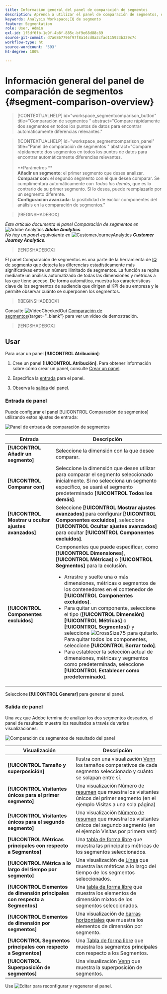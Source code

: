 ```yaml
---
title: Información general del panel de comparación de segmentos
description: Aprenda a utilizar el panel de comparación de segmentos, que forma parte de IQ de segmento en Analysis Workspace.
keywords: Analysis Workspace;IQ de segmento
feature: Segmentation
role: User, Admin
exl-id: 1f5df6fb-1e9f-4b8f-885c-bf9e68d88c89
source-git-commit: d7a6867796f97f8a14cd8a3cfad115923b329c7c
workflow-type: ht
source-wordcount: '593'
ht-degree: 100%

---
```


# Información general del panel de comparación de segmentos {#segment-comparison-overview}

<!-- markdownlint-disable MD034 -->

>[!CONTEXTUALHELP]
>id="workspace_segmentcomparison_button"
>title="Comparación de segmentos "
>abstract="Compare rápidamente dos segmentos en todos los puntos de datos para encontrar automáticamente diferencias relevantes."

<!-- markdownlint-enable MD034 -->

<!-- markdownlint-disable MD034 -->

>[!CONTEXTUALHELP]
>id="workspace_segmentcomparison_panel"
>title="Panel de comparación de segmentos "
>abstract="Compare rápidamente dos segmentos en todos los puntos de datos para encontrar automáticamente diferencias relevantes.<br/><br/>**Parámetros **<br/>**Añadir un segmento**: el primer segmento que desea analizar.<br/>**Comparar con**: el segundo segmento con el que desea comparar. Se cumplimentará automáticamente con *Todos los demás*, que es lo contrario de su primer segmento. Si lo desea, puede reemplazarlo por un segmento diferente.<br/>**Configuración avanzada**: la posibilidad de excluir componentes del análisis en la comparación de segmentos."
<!-- markdownlint-enable MD034 -->

>[!BEGINSHADEBOX]

_Este artículo documenta el panel Comparación de segmentos en_ ![Adobe Analytics](/help/assets/icons/AdobeAnalytics.svg) _**Adobe Analytics**._<br/>_No hay un panel equivalente en_ ![CustomerJourneyAnalytics](/help/assets/icons/CustomerJourneyAnalytics.svg) _**Customer Journey Analytics**._

>[!ENDSHADEBOX]

El panel Comparación de segmentos es una parte de la herramienta de [IQ de segmento](../../segment-iq.md) que detecta las diferencias estadísticamente más significativas entre un número ilimitado de segmentos. La función se repite mediante un análisis automatizado de todas las dimensiones y métricas a las que tiene acceso. De forma automática, muestra las características clave de los segmentos de audiencia que dirigen el KPI de su empresa y le permite observar cuánto se superponen los segmentos.


>[!BEGINSHADEBOX]

Consulte ![VideoCheckedOut](/help/assets/icons/VideoCheckedOut.svg) [Comparación de segmentos](https://video.tv.adobe.com/v/37551?quality=12&learn=on&captions=spa){target="_blank"} para ver un vídeo de demostración.

>[!ENDSHADEBOX]



## Usar

Para usar un panel **[!UICONTROL Atribución]**:

1. Cree un panel **[!UICONTROL Atribución]**. Para obtener información sobre cómo crear un panel, consulte [Crear un panel](../panels.md#create-a-panel).

1. Especifica la [entrada](#panel-input) para el panel.

1. Observa la [salida](#panel-output) del panel.



### Entrada de panel

Puede configurar el panel [!UICONTROL Comparación de segmentos] utilizando estos ajustes de entrada:

![Panel de entrada de comparación de segmentos](assets/segment-comparison-input.png)

| Entrada | Descripción |
| --- | --- |
| **[!UICONTROL Añadir un segmento]** | Seleccione la dimensión con la que desee comparar. |
| **[!UICONTROL Comparar con]** | Seleccione la dimensión que desee utilizar para comparar el segmento seleccionado inicialmente. Si no selecciona un segmento específico, se usará el segmento predeterminado **[!UICONTROL Todos los demás]**. |
| **[!UICONTROL Mostrar u ocultar ajustes avanzados]** | Seleccione **[!UICONTROL Mostrar ajustes avanzados]** para configurar **[!UICONTROL Componentes excluidos]**, seleccione **[!UICONTROL Ocultar ajustes avanzados]** para ocultar **[!UICONTROL Componentes excluidos]**. |
| **[!UICONTROL Componentes excluidos]** | Componentes que puede especificar, como **[!UICONTROL Dimensiones]**, **[!UICONTROL Métricas]** o **[!UICONTROL Segmentos]** para la exclusión.<br><ul><li>Arrastre y suelte una o más dimensiones, métricas o segmentos de los contenedores en el contenedor de **[!UICONTROL Componentes excluidos]**.</li><li>Para quitar un componente, seleccione el tipo (**[!UICONTROL Dimensión]** **[!UICONTROL Métricas]** o **[!UICONTROL Segmentos]**) y seleccione ![CrossSize75](/help/assets/icons/CrossSize75.svg) para quitarlo. Para quitar todos los componentes, seleccione **[!UICONTROL Borrar todo]**.</li><li>Para establecer la selección actual de dimensiones, métricas y segmentos como predeterminada, seleccione **[!UICONTROL Establecer como predeterminado]**.</li></ul> |

Seleccione **[!UICONTROL Generar]** para generar el panel.

### Salida de panel

Una vez que Adobe termina de analizar los dos segmentos deseados, el panel de resultado muestra los resultados a través de varias visualizaciones:

![Comparación de segmentos de resultado del panel](assets/segment-comparison-output.png)

| Visualización | Descripción |
|---|---|
| **[!UICONTROL Tamaño y superposición]** | Ilustra con una visualización [Venn](/help/analyze/analysis-workspace/visualizations/venn.md) los tamaños comparativos de cada segmento seleccionado y cuánto se solapan entre sí. |
| **[!UICONTROL Visitantes únicos para el primer segmento]** | Una visualización [Número de resumen](/help/analyze/analysis-workspace/visualizations/summary-number-change.md) que muestra los visitantes únicos del primer segmento (en el ejemplo Visitas a una sola página) |
| **[!UICONTROL Visitantes únicos para el segundo segmento]** | Una visualización [Número de resumen](/help/analyze/analysis-workspace/visualizations/summary-number-change.md) que muestra los visitantes únicos del segundo segmento (en el ejemplo Visitas por primera vez) |
| **[!UICONTROL Métricas principales con respecto a Segmentos]** | Una [tabla de forma libre](/help/analyze/analysis-workspace/visualizations/freeform-table/freeform-table.md) que muestra las principales métricas de los segmentos seleccionados. |
| **[!UICONTROL Métrica a lo largo del tiempo por segmento]** | Una visualización de [Línea](/help/analyze/analysis-workspace/visualizations/line.md) que muestra las métricas a lo largo del tiempo de los segmentos seleccionados. |
| **[!UICONTROL Elementos de dimensión principales con respecto a Segmentos]** | Una [tabla de forma libre](/help/analyze/analysis-workspace/visualizations/freeform-table/freeform-table.md) que muestra los elementos de dimensión mixtos de los segmentos seleccionados. |
| **[!UICONTROL Elementos de dimensión por segmentos]** | Una visualización de [barras horizontales](/help/analyze/analysis-workspace/visualizations/horizontal-bar.md) que muestra los elementos de dimensión por segmento. |
| **[!UICONTROL Segmentos principales con respecto a Segmentos]** | Una [Tabla de forma libre](/help/analyze/analysis-workspace/visualizations/freeform-table/freeform-table.md) que muestra los segmentos principales con respecto a los Segmentos. |
| **[!UICONTROL Superposición de segmentos]** | Una visualización [Venn](/help/analyze/analysis-workspace/visualizations/venn.md) que muestra la superposición de segmentos. |

Use ![Editar](/help/assets/icons/Edit.svg) para reconfigurar y regenerar el panel.


<!--
#### Size and overlap

Illustrates the comparative sizes of each selected segment and how much they overlap with each other using a venn diagram. You can hover over the visual to see how many visitors were in each overlapping or non-overlapping section. You can also right click on the overlap to create a brand new segment for further analysis. If the two segments are mutually exclusive, no overlap is shown between the two circles (typically seen with segments using a hit container).

![Size and overlap](assets/size-overlap.png)

#### Population summaries

To the right of the Size and Overlap visualization, the total unique visitor count in each segment and overlap is shown.

![Population summaries](assets/population_summaries.png)

#### Top metrics

Displays the most statistically significant metrics between the two segments. Each row in this table represents a differentiating metric, ranked by how different it is between each segment. A difference score of 1 means it is statistically significant, while a difference score of 0 means there is no statistical significance.

This visualization is similar to freeform tables in Analysis Workspace. If deeper analysis on a specific metric is desired, hover over a line item and click 'Create visual'. A new table is created to analyze that specific metric. If a metric is irrelevant to your analysis, hover over the line item and click the 'X' to remove it.

>[!NOTE]
>
>Metrics added to this table after the segment comparison has finished do not receive a Difference Score.

![Top metrics](assets/top-metrics.png)

#### Metric over time by segment

To the right of the metrics table is a linked visualization. You can click a line item in the table on the left, and this visualization updates to show that metric trended over time.

![Top metrics line](assets/linked-viz.png)

#### Top dimensions

Shows the most statistically significant dimension items across all of your dimensions. Each row shows the percentage of each segment exhibiting this dimension item. For example, this table might reveal that 100% of visitors in 'Segment A' had the dimension item 'Browser Type: Google', whereas only 19.6% of 'Segment B' had this dimension item. A difference score of 1 means it is statistically significant, while a difference score of 0 means there is no statistical significance.

This visualization is similar to freeform tables in Analysis Workspace. If deeper analysis on a specific dimension item is desired, hover over a line item and click 'Create visual'. A new table is created to analyze that specific dimension item. If a dimension item is irrelevant to your analysis, hover over the line item and click the 'X' to remove it.

>[!NOTE]
>
>Dimension items added to this table after the segment comparison has finished do not receive a Difference Score.

![Top dimensions](assets/top-dimension-item1.png)

#### Dimension items by segment

To the right of the dimensions table is a linked bar chart visualization. It shows all displayed dimension items in a bar chart. Clicking a line item in the table on the left updates the visualization on the right.

![Top dimensions bar chart](assets/top-dimension-item.png)

#### Top segments

Shows which other segments (other than the two segments selected for comparison) have statistically significant overlap. For example, this table can show that a third segment, 'Repeat Visitors', overlaps highly with 'Segment A' but does not overlap with 'Segment B'. A difference score of 1 means it is statistically significant, while a difference score of 0 means there is no statistical significance.

This visualization is similar to freeform tables in Analysis Workspace. If deeper analysis on a specific segment is desired, hover over a line item and click 'Create visual'. A new table is created to analyze that specific segment. If a segment is irrelevant to your analysis, hover over the line item and click the 'X' to remove it.

>[!NOTE]
>
>Segments added to this table after the segment comparison has finished do not receive a Difference Score.

![Top segments](assets/top-segments.png)

#### Segment overlap

To the right of the segments table is a linked venn diagram visualization. It shows the most statistically significant segment applied to your compared segments. For example, 'Segment A' + 'Statistically significant segment' vs. 'Segment B' + 'Statistically significant segment'. Clicking a segment line item in the table on the left updates the venn diagram on the right.

![Top segments venn diagram](assets/segment-overlap.png)

-->
